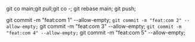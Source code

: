 git co main;git pull;git co -; git rebase main; git push;

git commit -m "feat:com 1" --allow-empty; `
git commit -m "feat:com 2" --allow-empty; `
git commit -m "feat:com 3" --allow-empty; `
git commit -m "feat:com 4" --allow-empty; `
git commit -m "feat:com 5" --allow-empty; 